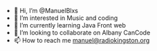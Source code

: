- 👋 Hi, I’m @ManuelBlxs
- 👀 I’m interested in Music and coding
- 🌱 I’m currently learning Java Front web
- 💞️ I’m looking to collaborate on Albany CanCode
- 📫 How to reach me manuel@radiokingston.org

<!---
ManuelBlxs/ManuelBlxs is a ✨ special ✨ repository because its `README.md` (this file) appears on your GitHub profile.
You can click the Preview link to take a look at your changes.
--->

